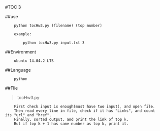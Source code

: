 #TOC 3

##use

```
	python tocHw3.py (filename) (top number)

	example:

		python tocHw3.py input.txt 3
```

##Environment

```
	ubuntu 14.04.2 LTS
```

##Language

```
	python
```

##Flie

> tocHw3.py

```
	First check input is enough(must have two input), and open file.
	Then read every line in file, check if it has "Links", and count its "url" and "href".
	Finally, sorted output, and print the link of top k.
	But if top k + 1 has same number as top k, print it.
```
